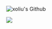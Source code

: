 



![xoliu's Github](https://github-readme-stats.vercel.app/api?username=xoliu1&show_icons=true&theme=merko&count_private=true)

![](https://stats.justsong.cn/api/csdn?id=xoliu1&theme=dark)
